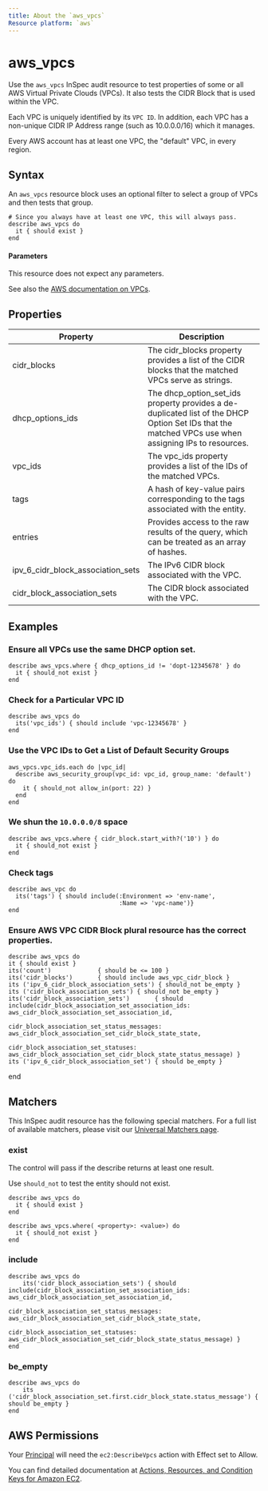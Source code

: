 ```yaml
---
title: About the `aws_vpcs` 
Resource platform: `aws`
---
```


# aws\_vpcs

Use the `aws_vpcs` InSpec audit resource to test properties of some or all AWS Virtual Private Clouds (VPCs). It also tests the CIDR Block that is used within the VPC.

Each VPC is uniquely identified by its `VPC ID`. In addition, each VPC has a non-unique CIDR IP Address range (such as 10.0.0.0/16) which it manages.

Every AWS account has at least one VPC, the "default" VPC, in every region.

## Syntax

An `aws_vpcs` resource block uses an optional filter to select a group of VPCs and then tests that group.

    # Since you always have at least one VPC, this will always pass.
    describe aws_vpcs do
      it { should exist }
    end
    
#### Parameters

This resource does not expect any parameters.

See also the [AWS documentation on VPCs](https://docs.aws.amazon.com/vpc/latest/userguide/what-is-amazon-vpc.html).

## Properties

|Property           | Description|
| ---               | --- |
|cidr\_blocks       | The cidr\_blocks property provides a list of the CIDR blocks that the matched VPCs serve as strings. |
|dhcp\_options\_ids | The dhcp\_option\_set\_ids property provides a de-duplicated list of the DHCP Option Set IDs that the matched VPCs use when assigning IPs to resources. |
|vpc\_ids           | The vpc\_ids property provides a list of the IDs of the matched VPCs. |
|tags               | A hash of key-value pairs corresponding to the tags associated with the entity. |
|entries            | Provides access to the raw results of the query, which can be treated as an array of hashes. |
|ipv\_6\_cidr\_block\_association\_sets | The IPv6 CIDR block associated with the VPC. |
|cidr\_block\_association\_sets | The CIDR block associated with the VPC. |

## Examples

### Ensure all VPCs use the same DHCP option set.
    describe aws_vpcs.where { dhcp_options_id != 'dopt-12345678' } do
      it { should_not exist }
    end


### Check for a Particular VPC ID
    describe aws_vpcs do
      its('vpc_ids') { should include 'vpc-12345678' }
    end

### Use the VPC IDs to Get a List of Default Security Groups
    aws_vpcs.vpc_ids.each do |vpc_id|
      describe aws_security_group(vpc_id: vpc_id, group_name: 'default') do
        it { should_not allow_in(port: 22) }
      end
    end

### We shun the `10.0.0.0/8` space
    describe aws_vpcs.where { cidr_block.start_with?('10') } do
      it { should_not exist }
    end

### Check tags    
    describe aws_vpc do
      its('tags') { should include(:Environment => 'env-name',
                                   :Name => 'vpc-name')}
    end

### Ensure AWS VPC CIDR Block plural resource has the correct properties.
    describe aws_vpcs do
    it { should exist }
    its('count')             { should be <= 100 }
    its('cidr_blocks')       { should include aws_vpc_cidr_block }
    its ('ipv_6_cidr_block_association_sets') { should_not be_empty }
    its ('cidr_block_association_sets') { should_not be_empty }
    its('cidr_block_association_sets')       { should include(cidr_block_association_set_association_ids: aws_cidr_block_association_set_association_id,
                                                              cidr_block_association_set_status_messages: aws_cidr_block_association_set_cidr_block_state_state,
                                                              cidr_block_association_set_statuses: aws_cidr_block_association_set_cidr_block_state_status_message) }
    its ('ipv_6_cidr_block_association_set') { should be_empty }
end


## Matchers

This InSpec audit resource has the following special matchers. For a full list of available matchers, please visit our [Universal Matchers page](https://www.inspec.io/docs/reference/matchers/).

### exist

The control will pass if the describe returns at least one result.

Use `should_not` to test the entity should not exist.

    describe aws_vpcs do
      it { should exist }
    end
      
    describe aws_vpcs.where( <property>: <value>) do
      it { should_not exist }
    end

### include

    describe aws_vpcs do
        its('cidr_block_association_sets') { should include(cidr_block_association_set_association_ids: aws_cidr_block_association_set_association_id,
                                                              cidr_block_association_set_status_messages: aws_cidr_block_association_set_cidr_block_state_state,
                                                                cidr_block_association_set_statuses: aws_cidr_block_association_set_cidr_block_state_status_message) }
    end

### be_empty

    describe aws_vpcs do
        its ('cidr_block_association_set.first.cidr_block_state.status_message') { should be_empty }
    end

## AWS Permissions

Your [Principal](https://docs.aws.amazon.com/IAM/latest/UserGuide/intro-structure.html#intro-structure-principal) will need the `ec2:DescribeVpcs` action with Effect set to Allow.

You can find detailed documentation at [Actions, Resources, and Condition Keys for Amazon EC2](https://docs.aws.amazon.com/IAM/latest/UserGuide/list_amazonec2.html).
